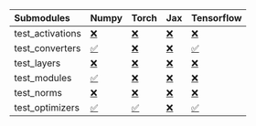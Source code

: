 | Submodules       | Numpy                                                                                                                           | Torch                                                                                                                           | Jax                                                                                                                             | Tensorflow                                                                                                                      |
|:-----------------|:--------------------------------------------------------------------------------------------------------------------------------|:--------------------------------------------------------------------------------------------------------------------------------|:--------------------------------------------------------------------------------------------------------------------------------|:--------------------------------------------------------------------------------------------------------------------------------|
| test_activations | <a href="https://github.com/unifyai/ivy/runs/7942025791?check_suite_focus=true" rel="noopener noreferrer" target="_blank">❌</a> | <a href="https://github.com/unifyai/ivy/runs/7942025955?check_suite_focus=true" rel="noopener noreferrer" target="_blank">❌</a> | <a href="https://github.com/unifyai/ivy/runs/7942026138?check_suite_focus=true" rel="noopener noreferrer" target="_blank">❌</a> | <a href="https://github.com/unifyai/ivy/runs/7942026327?check_suite_focus=true" rel="noopener noreferrer" target="_blank">❌</a> |
| test_converters  | <a href="https://github.com/unifyai/ivy/runs/7942025811?check_suite_focus=true" rel="noopener noreferrer" target="_blank">✅</a> | <a href="https://github.com/unifyai/ivy/runs/7942025982?check_suite_focus=true" rel="noopener noreferrer" target="_blank">❌</a> | <a href="https://github.com/unifyai/ivy/runs/7942026176?check_suite_focus=true" rel="noopener noreferrer" target="_blank">❌</a> | <a href="https://github.com/unifyai/ivy/runs/7942026344?check_suite_focus=true" rel="noopener noreferrer" target="_blank">✅</a> |
| test_layers      | <a href="https://github.com/unifyai/ivy/runs/7942025837?check_suite_focus=true" rel="noopener noreferrer" target="_blank">❌</a> | <a href="https://github.com/unifyai/ivy/runs/7942026013?check_suite_focus=true" rel="noopener noreferrer" target="_blank">❌</a> | <a href="https://github.com/unifyai/ivy/runs/7942026209?check_suite_focus=true" rel="noopener noreferrer" target="_blank">❌</a> | <a href="https://github.com/unifyai/ivy/runs/7942026364?check_suite_focus=true" rel="noopener noreferrer" target="_blank">❌</a> |
| test_modules     | <a href="https://github.com/unifyai/ivy/runs/7942025866?check_suite_focus=true" rel="noopener noreferrer" target="_blank">✅</a> | <a href="https://github.com/unifyai/ivy/runs/7942026037?check_suite_focus=true" rel="noopener noreferrer" target="_blank">❌</a> | <a href="https://github.com/unifyai/ivy/runs/7942026254?check_suite_focus=true" rel="noopener noreferrer" target="_blank">❌</a> | <a href="https://github.com/unifyai/ivy/runs/7942026391?check_suite_focus=true" rel="noopener noreferrer" target="_blank">❌</a> |
| test_norms       | <a href="https://github.com/unifyai/ivy/runs/7942025901?check_suite_focus=true" rel="noopener noreferrer" target="_blank">❌</a> | <a href="https://github.com/unifyai/ivy/runs/7942026070?check_suite_focus=true" rel="noopener noreferrer" target="_blank">❌</a> | <a href="https://github.com/unifyai/ivy/runs/7942026286?check_suite_focus=true" rel="noopener noreferrer" target="_blank">❌</a> | <a href="https://github.com/unifyai/ivy/runs/7942026443?check_suite_focus=true" rel="noopener noreferrer" target="_blank">❌</a> |
| test_optimizers  | <a href="https://github.com/unifyai/ivy/runs/7942025930?check_suite_focus=true" rel="noopener noreferrer" target="_blank">✅</a> | <a href="https://github.com/unifyai/ivy/runs/7942026102?check_suite_focus=true" rel="noopener noreferrer" target="_blank">✅</a> | <a href="https://github.com/unifyai/ivy/runs/7942026301?check_suite_focus=true" rel="noopener noreferrer" target="_blank">❌</a> | <a href="https://github.com/unifyai/ivy/runs/7942026472?check_suite_focus=true" rel="noopener noreferrer" target="_blank">✅</a> |